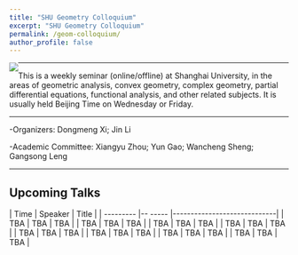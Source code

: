 ```yaml
---
title: "SHU Geometry Colloquium"
excerpt: "SHU Geometry Colloquium"
permalink: /geom-colloquium/
author_profile: false
---
```


<img style="float: left;" src="shu.jpg">

<hr>

This is a weekly seminar (online/offline) at Shanghai University, in the areas of geometric analysis, convex geometry, complex geometry, partial differential equations, functional analysis, and other related subjects.  It is usually held Beijing Time on Wednesday or Friday.

<hr>

-Organizers: Dongmeng Xi; Jin Li

-Academic Committee: Xiangyu Zhou; Yun Gao; Wancheng Sheng; Gangsong Leng

<hr>

## Upcoming Talks

| Time  | Speaker |         Title          |
| --------- |-- ----- |-----------------------------|
| TBA      | TBA    | TBA    |
| TBA   | TBA        | TBA    |
| TBA      | TBA    | TBA    |
| TBA   | TBA        | TBA    |
| TBA      | TBA    | TBA    |
| TBA   | TBA        | TBA    |
| TBA      | TBA    | TBA    |
| TBA   | TBA        | TBA    |



